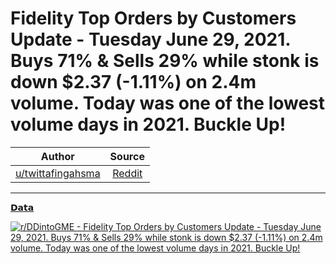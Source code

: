 Fidelity Top Orders by Customers Update - Tuesday June 29, 2021. Buys 71% & Sells 29% while stonk is down $2.37 (-1.11%) on 2.4m volume. Today was one of the lowest volume days in 2021. Buckle Up!
====================================================================================================================================================================================================

| Author      | Source | 
|  :----:     |    :----:   |        
| [u/twittafingahsma](https://www.reddit.com/user/twittafingahsma/) | [Reddit](https://www.reddit.com/r/DDintoGME/comments/oagdmh/fidelity_top_orders_by_customers_update_tuesday/) |

---

[𝗗𝗮𝘁𝗮](https://www.reddit.com/r/DDintoGME/search?q=flair_name%3A%22%F0%9D%97%97%F0%9D%97%AE%F0%9D%98%81%F0%9D%97%AE%22&restrict_sr=1)

[![r/DDintoGME - Fidelity Top Orders by Customers Update - Tuesday June 29, 2021. Buys 71% & Sells 29% while stonk is down $2.37 (-1.11%) on 2.4m volume. Today was one of the lowest volume days in 2021. Buckle Up!](https://i.redd.it/ynyvkq1mh9871.png)](https://i.redd.it/ynyvkq1mh9871.png)
